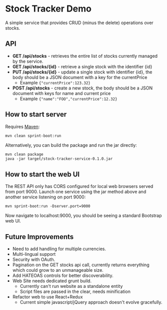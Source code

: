 Stock Tracker Demo
==================

A simple service that provides CRUD (minus the delete) operations over stocks.

## API

* <strong>GET /api/stocks</strong> - retrieves the entire list of stocks currently managed by the service.
* <strong>GET /api/stocks/{id}</strong> - retrieve a single stock with the identifier {id}
* <strong>PUT /api/stocks/{id}</strong> - update a single stock with identifier {id}, the body should be a JSON document with a key for the currentPrice
   * Example   ```{"currentPrice":123.32}```
* <strong>POST /api/stocks</strong> - create a new stock, the body should be a JSON document with keys for name and current price
   * Example ```{"name":"FOO","currentPrice":12.32}```


## How to start server

Requires [Maven](https://maven.apache.org/):

```bash
mvn clean sprint-boot:run
```

Alternatively, you can build the package and run the jar directly:

```
mvn clean package
java -jar target/stock-tracker-service-0.1.0.jar 
```

## How to start the web UI

The REST API only has CORS configured for local web browsers served from port 9000. 
Launch one service using the jar method above and another service listening on port 9000:

```
mvn sprint-boot:run -Dserver.port=9000
```

Now navigate to localhost:9000, you should be seeing a standard Bootstrap web UI.

## Future Improvements

* Need to add handling for multiple currencies.
* Multi-lingual support
* Security with OAuth.
* Pagination on the GET stocks api call, currently returns everything which could grow to an unmanageable size.
* Add HATEOAS controls for better discoverability.
* Web Site needs dedicated grunt build.
  * Currently can't run website as a standalone entity
  * Script files are passed in the clear, needs minification
* Refactor web to use React+Redux
  * Current simple javascript/jQuery approach doesn't evolve gracefully. 

